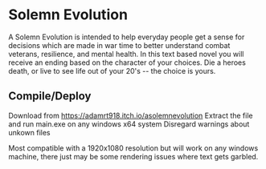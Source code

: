 # Solemn Evolution

A Solemn Evolution is intended to help everyday people get a sense for decisions which are made in war time to better understand combat veterans, resilience, and mental health. In this text based novel you will receive an ending based on the character of your choices. Die a heroes death, or live to see life out of your 20's -- the choice is yours.

## Compile/Deploy
Download from https://adamrt918.itch.io/asolemnevolution
Extract the file and run main.exe on any windows x64 system
Disregard warnings about unkown files

Most compatible with a 1920x1080 resolution but will work on any windows machine, there just may be some rendering issues where text gets garbled.
